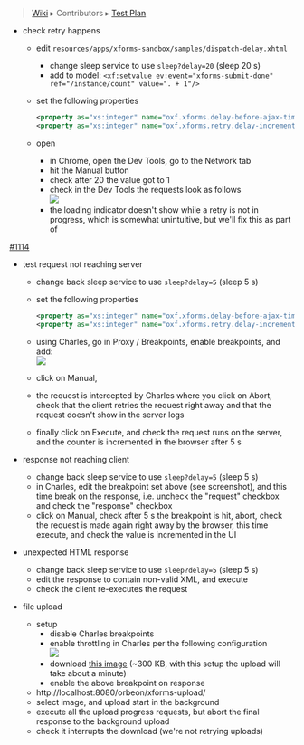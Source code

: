 > [Wiki](Home) ▸ Contributors ▸ [Test Plan](./Contributors-:-Test-Plan)

- check retry happens
    - edit `resources/apps/xforms-sandbox/samples/dispatch-delay.xhtml`
        - change sleep service to use `sleep?delay=20` (sleep 20 s)
        - add to model:
        `<xf:setvalue ev:event="xforms-submit-done" ref="/instance/count" value=". + 1"/>`
    - set the following properties

        ```xml
        <property as="xs:integer" name="oxf.xforms.delay-before-ajax-timeout" value="2000"/>
        <property as="xs:integer" name="oxf.xforms.retry.delay-increment"     value="2000"/>
        ```
    - open 
        - in Chrome, open the Dev Tools, go to the Network tab
        - hit the Manual button
        - check after 20 the value got to 1
        - check in the Dev Tools the requests look as follows  
          ![][1]
        - the loading indicator doesn't show while a retry is not in progress, which is somewhat unintuitive, but we'll fix this as part of

[#1114][2]

- test request not reaching server
    - change back  sleep service to use `sleep?delay=5` (sleep 5 s)
    - set the following properties

        ```xml
        <property as="xs:integer" name="oxf.xforms.delay-before-ajax-timeout" value="30000"/>
        <property as="xs:integer" name="oxf.xforms.retry.delay-increment"     value="0"/>
        ```
    - using Charles, go in Proxy / Breakpoints, enable breakpoints, and add:  
      ![][3]
    - click on Manual, 
    - the request is intercepted by Charles where you click on Abort, check that the client retries the request right away and that the request doesn't show in the server logs

    - finally click on Execute, and check the request runs on the server, and the counter is incremented in the browser after 5 s

- response not reaching client
    - change back  sleep service to use `sleep?delay=5` (sleep 5 s)
    - in Charles, edit the breakpoint set above (see screenshot), and this time break on the response, i.e. uncheck the "request" checkbox and check the "response" checkbox
    - click on Manual, check after 5 s the breakpoint is hit, abort, check the request is made again right away by the browser, this time execute, and check the value is incremented in the UI
- unexpected HTML response
    - change back  sleep service to use `sleep?delay=5` (sleep 5 s)
    - edit the response to contain non-valid XML, and execute
    - check the client re-executes the request
- file upload
    - setup
        - disable Charles breakpoints
        - enable throttling in Charles per the following configuration  
          ![][4]
        - download [this image][5] (~300 KB, with this setup the upload will take about a minute)
        - enable the above breakpoint on response
    - http://localhost:8080/orbeon/xforms-upload/
    - select image, and upload start in the background
    - execute all the upload progress requests, but abort the final response to the background upload
    - check it interrupts the download (we're not retrying uploads)

[1]: ./images/test-chrome-timeline.png
[2]: https://github.com/orbeon/orbeon-forms/issues/1114
[3]: ./images/test-charles-request.png
[4]: ./images/test-charles-throttling.png
[5]: http://placekitten.com/g/2000/2000